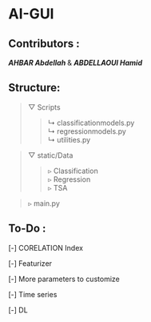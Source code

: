 # AI-GUI
## Contributors : 
<i> <b> AHBAR Abdellah </i> </b> &amp; <i> <b>ABDELLAOUI Hamid </i> </b>

## Structure:

> ▽ Scripts
>> ↳ classificationmodels.py  
>> ↳ regressionmodels.py  
>> ↳ utilities.py  

> ▽ static/Data  
>> ▹ Classification  
>> ▹ Regression  
>> ▹ TSA  

> ▹ main.py 



## To-Do :

[-] CORELATION Index

[-] Featurizer

[-] More parameters to customize

[-] Time series 

[-] DL 